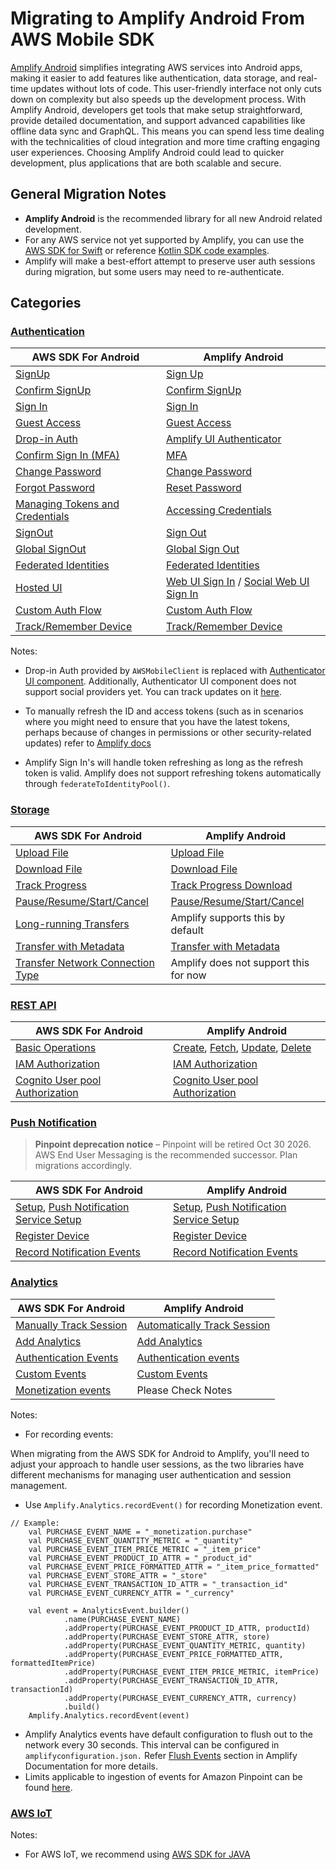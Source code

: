 # Migrating to Amplify Android From AWS Mobile SDK
[Amplify Android](https://github.com/aws-amplify/amplify-android) simplifies integrating AWS services into Android apps, making it easier to add features like authentication, data storage, and real-time updates without lots of code. This user-friendly interface not only cuts down on complexity but also speeds up the development process.
With Amplify Android, developers get tools that make setup straightforward, provide detailed documentation, and support advanced capabilities like offline data sync and GraphQL. This means you can spend less time dealing with the technicalities of cloud integration and more time crafting engaging user experiences.
Choosing Amplify Android could lead to quicker development, plus applications that are both scalable and secure.

## General Migration Notes

- **Amplify Android** is the recommended library for all new Android related development.
- For any AWS service not yet supported by Amplify, you can use the [AWS SDK for Swift](https://github.com/awslabs/aws-sdk-kotlin) or reference [Kotlin SDK code examples](https://github.com/awsdocs/aws-doc-sdk-examples/tree/main/kotlin).
- Amplify will make a best-effort attempt to preserve user auth sessions during migration, but some users may need to re-authenticate.

## Categories

### [Authentication](https://docs.amplify.aws/android/build-a-backend/auth/set-up-auth/#set-up-backend-resources)

| AWS SDK For Android                                                                                                     | Amplify Android                                                                                                                                                                                           |
|-------------------------------------------------------------------------------------------------------------------------|-----------------------------------------------------------------------------------------------------------------------------------------------------------------------------------------------------------|
| [SignUp](https://docs.amplify.aws/android/sdk/auth/working-with-api/#signup)                                            | [Sign Up]([https://docs.amplify.aws/android/sdk/auth/working-with-api/#signup](https://docs.amplify.aws/android/build-a-backend/auth/enable-sign-in/#register-a-user))                                                                                                                             |
| [Confirm SignUp](https://docs.amplify.aws/android/sdk/auth/working-with-api/#confirm-signup)                            | [Confirm SignUp](https://docs.amplify.aws/android/build-a-backend/auth/enable-sign-in/#register-a-user)                                                                                                   |
| [Sign In](https://docs.amplify.aws/android/sdk/auth/working-with-api/#signin)                                           | [Sign In](https://docs.amplify.aws/android/build-a-backend/auth/enable-sign-in/#sign-in-a-user)                                                                                                           |
| [Guest Access](https://docs.amplify.aws/android/sdk/auth/guest-access/)                                                 | [Guest Access](https://docs.amplify.aws/android/build-a-backend/auth/enable-guest-access/)                                                                                                                |
| [Drop-in Auth](https://docs.amplify.aws/android/sdk/auth/drop-in-auth/)                                                 | [Amplify UI Authenticator](https://ui.docs.amplify.aws/android/connected-components/authenticator/configuration)                                                                                          |
| [Confirm Sign In (MFA)](https://docs.amplify.aws/android/sdk/auth/working-with-api/#confirm-signin-mfa)                 | [MFA](https://docs.amplify.aws/android/build-a-backend/auth/enable-sign-in/#multi-factor-authentication)                                                                                                  |
| [Change Password](https://docs.amplify.aws/android/sdk/auth/working-with-api/#force-change-password)                    | [Change Password](https://docs.amplify.aws/android/build-a-backend/auth/manage-passwords/#change-password)                                                                                                |
| [Forgot Password](https://docs.amplify.aws/android/sdk/auth/working-with-api/#forgot-password)                          | [Reset Password](https://docs.amplify.aws/gen1/android/build-a-backend/auth/multi-step-sign-in/#reset-password)                                                                                                |
| [Managing Tokens and Credentials](https://docs.amplify.aws/android/sdk/auth/working-with-api/#managing-security-tokens) | [Accessing Credentials](https://docs.amplify.aws/android/build-a-backend/auth/accessing-credentials/)   |
| [SignOut](https://docs.amplify.aws/android/sdk/auth/working-with-api/#signout)                                          | [Sign Out](https://docs.amplify.aws/android/build-a-backend/auth/sign-out/)                                                                                                                               |
| [Global SignOut](https://docs.amplify.aws/android/sdk/auth/working-with-api/#global-signout)                            | [Global Sign Out](https://docs.amplify.aws/android/build-a-backend/auth/sign-out/#global-sign-out)                                                                                                        |
| [Federated Identities](https://docs.amplify.aws/android/sdk/auth/federated-identities/)                                 | [Federated Identities](https://docs.amplify.aws/android/build-a-backend/auth/advanced-workflows/#identity-pool-federation)                                                                                |
| [Hosted UI](https://docs.amplify.aws/android/sdk/auth/hosted-ui/#using-auth0-hosted-ui)                                 | [Web UI Sign In](https://docs.amplify.aws/android/build-a-backend/auth/sign-in-with-web-ui/) / [Social Web UI Sign In](https://docs.amplify.aws/android/build-a-backend/auth/add-social-provider/)        |
| [Custom Auth Flow](https://docs.amplify.aws/android/sdk/auth/custom-auth-flow/)                                         | [Custom Auth Flow](https://docs.amplify.aws/android/build-a-backend/auth/sign-in-custom-flow/#configure-auth-category)                                                                                    |
| [Track/Remember Device](https://docs.amplify.aws/android/sdk/auth/device-features/)                                     | [Track/Remember Device](https://docs.amplify.aws/android/build-a-backend/auth/remember-device/#configure-auth-category)                                                                                   |


Notes:

* Drop-in Auth provided by `AWSMobileClient` is replaced with [Authenticator UI component](https://ui.docs.amplify.aws/android/connected-components/authenticator). Additionally, Authenticator UI component does not support social providers yet. You can track updates on it [here](https://github.com/aws-amplify/amplify-ui-android/issues/125).

* To manually refresh the ID and access tokens (such as in scenarios where you might need to ensure that you have the latest tokens, perhaps because of changes in permissions or other security-related updates) refer to [Amplify docs](_https://docs.amplify.aws/android/build-a-backend/auth/accessing-credentials/#force-refreshing-session_)

* Amplify Sign In's will handle token refreshing as long as the refresh token is valid. Amplify does not support refreshing tokens automatically through `federateToIdentityPool()`.

### [Storage](https://docs.amplify.aws/android/build-a-backend/storage/configure-storage/#setup-a-new-storage-resource)

| AWS SDK For Android                                                                                                              | Amplify Android                                                                                                           |
|----------------------------------------------------------------------------------------------------------------------------------|---------------------------------------------------------------------------------------------------------------------------|
| [Upload File](https://docs.amplify.aws/android/sdk/storage/transfer-utility/#upload-a-file)                                      | [Upload File](https://docs.amplify.aws/android/build-a-backend/storage/upload/#upload-files)                              |
| [Download File](https://docs.amplify.aws/android/sdk/storage/transfer-utility/#download-a-file)                                  | [Download File](https://docs.amplify.aws/android/build-a-backend/storage/download/#download-to-file)                      |
| [Track Progress](https://docs.amplify.aws/android/sdk/storage/transfer-utility/#track-transfer-progress)                         | [Track Progress Download](https://docs.amplify.aws/android/build-a-backend/storage/download/#track-download-progress)     |
| [Pause/Resume/Start/Cancel](https://docs.amplify.aws/android/sdk/storage/transfer-utility/#pause-a-transfer)                     | [Pause/Resume/Start/Cancel](https://docs.amplify.aws/android/build-a-backend/storage/query-transfers/)                    |
| [Long-running Transfers](https://docs.amplify.aws/android/sdk/storage/transfer-utility/#long-running-transfers)                  | Amplify supports this by default                                                                                          |
| [Transfer with Metadata](https://docs.amplify.aws/android/sdk/storage/transfer-utility/#transfer-with-object-metadata)           | [Transfer with Metadata](https://docs.amplify.aws/android/build-a-backend/storage/upload/#transfer-with-object-metadata)  |
| [Transfer Network Connection Type](https://docs.amplify.aws/android/sdk/storage/transfer-utility/#transfernetworkconnectiontype) | Amplify does not support this for now                                                                                     |


### [REST API](https://docs.amplify.aws/android/build-a-backend/restapi/configure-rest-api/#create-a-rest-api)

| AWS SDK For Android                                                                                                | Amplify Android                                                                                                                                                                                                                                                                                                                                          |
|--------------------------------------------------------------------------------------------------------------------|----------------------------------------------------------------------------------------------------------------------------------------------------------------------------------------------------------------------------------------------------------------------------------------------------------------------------------------------------------|
| [Basic Operations](https://docs.amplify.aws/android/sdk/api/rest/)                                                 | [Create](https://docs.amplify.aws/android/build-a-backend/restapi/set-up-rest-api/#make-a-post-request), [Fetch](https://docs.amplify.aws/android/build-a-backend/restapi/fetch-data/), [Update](https://docs.amplify.aws/android/build-a-backend/restapi/update-data/), [Delete](https://docs.amplify.aws/android/build-a-backend/restapi/delete-data/) |
| [IAM Authorization](https://docs.amplify.aws/android/sdk/api/rest/#iam-authorization)                              | [IAM Authorization](https://docs.amplify.aws/android/build-a-backend/restapi/customize-authz/)                                                                                                                                                                                                                                                           |
| [Cognito User pool Authorization](https://docs.amplify.aws/android/sdk/api/rest/#cognito-user-pools-authorization) | [Cognito User pool Authorization](https://docs.amplify.aws/android/build-a-backend/restapi/customize-authz/#cognito-user-pool-authorization)                                                                                                                                                                                                             |

### [Push Notification](https://docs.amplify.aws/android/build-a-backend/push-notifications/set-up-push-notifications/#set-up-backend-resources)

> **Pinpoint deprecation notice** – Pinpoint will be retired Oct 30 2026. AWS End User Messaging is the recommended successor. Plan migrations accordingly.

| AWS SDK For Android                                                                                                                                                                                 | Amplify Android                                                                                                                                                                                                                       |
|-----------------------------------------------------------------------------------------------------------------------------------------------------------------------------------------------------|---------------------------------------------------------------------------------------------------------------------------------------------------------------------------------------------------------------------------------------|
| [Setup](https://docs.amplify.aws/android/sdk/push-notifications/getting-started/), [Push Notification Service Setup](https://docs.amplify.aws/android/sdk/push-notifications/messaging-campaign/)   | [Setup](https://docs.amplify.aws/android/build-a-backend/push-notifications/set-up-push-notifications/), [Push Notification Service Setup](https://docs.amplify.aws/android/build-a-backend/push-notifications/set-up-push-service/)  |
| [Register Device](https://docs.amplify.aws/android/sdk/push-notifications/messaging-campaign/)                                                                                                      | [Register Device](https://docs.amplify.aws/android/build-a-backend/push-notifications/register-device/)                                                                                                                               |
| [Record Notification Events](https://docs.amplify.aws/android/sdk/push-notifications/messaging-campaign/)                                                                                           | [Record Notification Events](https://docs.amplify.aws/android/build-a-backend/push-notifications/record-notifications/)                                                                                                               |

### [Analytics](https://docs.amplify.aws/android/build-a-backend/more-features/analytics/set-up-analytics/#set-up-analytics-backend)

| AWS SDK For Android                                                                                     | Amplify Android                                                                                                                          |
|---------------------------------------------------------------------------------------------------------|------------------------------------------------------------------------------------------------------------------------------------------|
| [Manually Track Session](https://docs.amplify.aws/android/sdk/analytics/getting-started/#add-analytics) | [Automatically Track Session](https://docs.amplify.aws/android/sdk/analytics/getting-started/#add-analytics)                             |
| [Add Analytics](https://docs.amplify.aws/android/sdk/analytics/getting-started/#add-analytics)          | [Add Analytics](https://docs.amplify.aws/android/build-a-backend/more-features/analytics/set-up-analytics/#initialize-amplify-analytics) |
| [Authentication Events](https://docs.amplify.aws/android/sdk/analytics/events/#session-events)          | [Authentication events](https://docs.amplify.aws/android/build-a-backend/more-features/analytics/record-events/#authentication-events)   |
| [Custom Events](https://docs.amplify.aws/android/sdk/analytics/events/#custom-events)                   | [Custom Events](https://docs.amplify.aws/android/build-a-backend/more-features/analytics/record-events/)                                 |
| [Monetization events](https://docs.amplify.aws/android/sdk/analytics/events/#monetization-events)       | Please Check Notes                                                                                                                       |

Notes:

* For recording events:

When migrating from the AWS SDK for Android to Amplify, you'll need to adjust your approach to handle user sessions, as the two libraries have different mechanisms for managing user authentication and session management.

* Use `Amplify.Analytics.recordEvent()` for recording Monetization event.

```
// Example:    
    val PURCHASE_EVENT_NAME = "_monetization.purchase"
    val PURCHASE_EVENT_QUANTITY_METRIC = "_quantity"
    val PURCHASE_EVENT_ITEM_PRICE_METRIC = "_item_price"
    val PURCHASE_EVENT_PRODUCT_ID_ATTR = "_product_id"
    val PURCHASE_EVENT_PRICE_FORMATTED_ATTR = "_item_price_formatted"
    val PURCHASE_EVENT_STORE_ATTR = "_store"
    val PURCHASE_EVENT_TRANSACTION_ID_ATTR = "_transaction_id"
    val PURCHASE_EVENT_CURRENCY_ATTR = "_currency"
    
    val event = AnalyticsEvent.builder()
            .name(PURCHASE_EVENT_NAME)
            .addProperty(PURCHASE_EVENT_PRODUCT_ID_ATTR, productId)
            .addProperty(PURCHASE_EVENT_STORE_ATTR, store)
            .addProperty(PURCHASE_EVENT_QUANTITY_METRIC, quantity)
            .addProperty(PURCHASE_EVENT_PRICE_FORMATTED_ATTR, formattedItemPrice)
            .addProperty(PURCHASE_EVENT_ITEM_PRICE_METRIC, itemPrice)
            .addProperty(PURCHASE_EVENT_TRANSACTION_ID_ATTR, transactionId)
            .addProperty(PURCHASE_EVENT_CURRENCY_ATTR, currency)
            .build()
    Amplify.Analytics.recordEvent(event)
```

* Amplify Analytics events have default configuration to flush out to the network every 30 seconds. This interval can be configured in `amplifyconfiguration.json.` Refer [Flush Events](https://docs.amplify.aws/android/build-a-backend/more-features/analytics/record-events/#flush-events) section in Amplify Documentation for more details.
* Limits applicable to ingestion of events for Amazon Pinpoint can be found [here](https://docs.aws.amazon.com/pinpoint/latest/developerguide/quotas.html#limits-events).

### [AWS IoT](https://docs.amplify.aws/gen1/android/sdk/pubsub/getting-started/#aws-iot)

Notes:

* For AWS IoT, we recommend using [AWS SDK for JAVA](https://github.com/aws/aws-iot-device-sdk-java)

# <Stop Reading>

